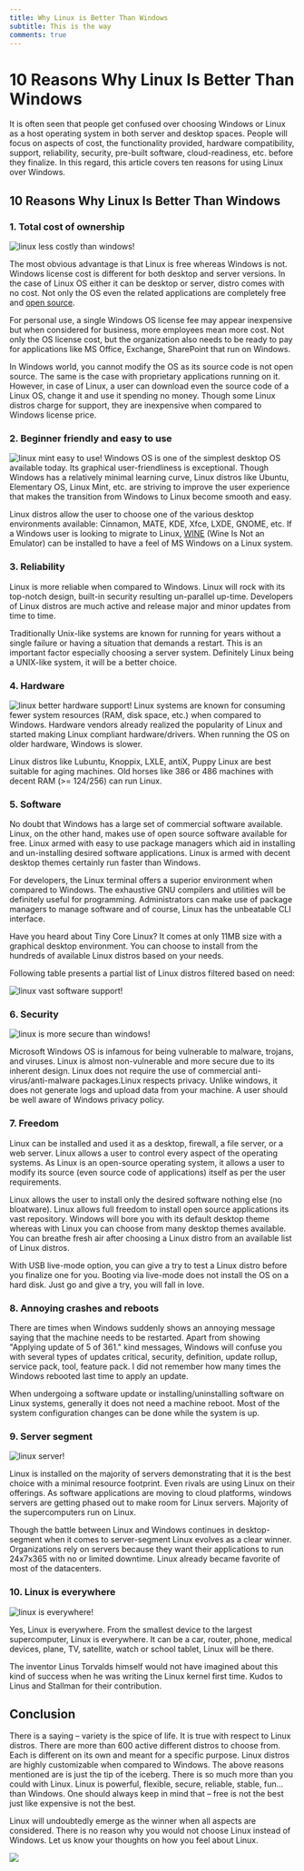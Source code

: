 ```yaml
---
title: Why Linux is Better Than Windows
subtitle: This is the way
comments: true
---
```



# 10 Reasons Why Linux Is Better Than Windows

​It is often seen that people get confused over choosing Windows or Linux as a host operating system in both server and desktop spaces. People will focus on aspects of cost, the functionality provided, hardware compatibility, support, reliability, security, pre-built software, cloud-readiness, etc. before they finalize. In this regard, this article covers ten reasons for using Linux over Windows.  

## 10 Reasons Why Linux Is Better Than Windows

### 1\. Total cost of ownership

![linux less costly than windows][1]!

The most obvious advantage is that Linux is free whereas Windows is not.  Windows license cost is different for both desktop and server versions.  In the case of Linux OS either it can be desktop or server, distro comes with no cost.  Not only the OS even the related applications are completely free and [open source][2].

For personal use, a single Windows OS license fee may appear inexpensive but when considered for business, more employees mean more cost.  Not only the OS license cost, but the organization also needs to be ready to pay for applications like MS Office, Exchange, SharePoint that run on Windows.

In Windows world, you cannot modify the OS as its source code is not open source. The same is the case with proprietary applications running on it. However, in case of Linux, a user can download even the source code of a Linux OS, change it and use it spending no money.  Though some Linux distros charge for support, they are inexpensive when compared to Windows license price.  

### 2\. Beginner friendly and easy to use

![linux mint easy to use][3]!
Windows OS is one of the simplest desktop OS available today.  Its graphical user-friendliness is exceptional. Though Windows has a relatively minimal learning curve, Linux distros like Ubuntu, Elementary OS, Linux Mint, etc. are striving to improve the user experience that makes the transition from Windows to Linux become smooth and easy.

Linux distros allow the user to choose one of the various desktop environments available: Cinnamon, MATE, KDE, Xfce, LXDE, GNOME, etc. If a Windows user is looking to migrate to Linux, [WINE][4] (Wine Is Not an Emulator) can be installed to have a feel of MS Windows on a Linux system.  

### 3\. Reliability

Linux is more reliable when compared to Windows. Linux will rock with its top-notch design, built-in security resulting un-parallel up-time.  Developers of Linux distros are much active and release major and minor updates from time to time.  

Traditionally Unix-like systems are known for running for years without a single failure or having a situation that demands a restart. This is an important factor especially choosing a server system.  Definitely Linux being a UNIX-like system, it will be a better choice.  

### 4\. Hardware

![linux better hardware support][5]!
Linux systems are known for consuming fewer system resources (RAM, disk space, etc.) when compared to Windows.  Hardware vendors already realized the popularity of Linux and started making Linux compliant hardware/drivers. When running the OS on older hardware, Windows is slower.

Linux distros like Lubuntu, Knoppix, LXLE, antiX, Puppy Linux are best suitable for aging machines.  Old horses like 386 or 486 machines with decent RAM (>= 124/256) can run Linux.  

### 5\. Software

No doubt that Windows has a large set of commercial software available.  Linux, on the other hand, makes use of open source software available for free.  Linux armed with easy to use package managers which aid in installing and un-installing desired software applications. Linux is armed with decent desktop themes certainly run faster than Windows.

For developers, the Linux terminal offers a superior environment when compared to Windows.  The exhaustive GNU compilers and utilities will be definitely useful for programming. Administrators can make use of package managers to manage software and of course, Linux has the unbeatable CLI interface.

Have you heard about Tiny Core Linux? It comes at only 11MB size with a graphical desktop environment.  You can choose to install from the hundreds of available Linux distros based on your needs.  

Following table presents a partial list of Linux distros filtered based on need:

![linux vast software support][6]!
### 6\. Security

![linux is more secure than windows][7]!

Microsoft Windows OS is infamous for being vulnerable to malware, trojans, and viruses.  Linux is almost non-vulnerable and more secure due to its inherent design. Linux does not require the use of commercial anti-virus/anti-malware packages.Linux respects privacy. Unlike windows, it does not generate logs and upload data from your machine. A user should be well aware of Windows privacy policy.

### 7\. Freedom

Linux can be installed and used it as a desktop, firewall, a file server, or a web server.  Linux allows a user to control every aspect of the operating systems. As Linux is an open-source operating system, it allows a user to modify its source (even source code of applications) itself as per the user requirements.  

Linux allows the user to install only the desired software nothing else (no bloatware). Linux allows full freedom to install open source applications its vast repository. Windows will bore you with its default desktop theme whereas with Linux you can choose from many desktop themes available.​You can breathe fresh air after choosing a Linux distro from an available list of Linux distros.

With USB live-mode option, you can give a try to test a Linux distro before you finalize one for you.  Booting via live-mode does not install the OS on a hard disk. Just go and give a try, you will fall in love.

### 8\. Annoying crashes and reboots

There are times when Windows suddenly shows an annoying message saying that the machine needs to be restarted. Apart from showing "Applying update of 5 of 361." kind messages,  Windows will confuse you with several types of updates critical, security, definition, update rollup, service pack, tool, feature pack.  I did not remember how many times the Windows rebooted last time to apply an update.

When undergoing a software update or installing/uninstalling software on Linux systems, generally it does not need a machine reboot.  Most of the system configuration changes can be done while the system is up.

### 9\. Server segment

![linux server][8]!

Linux is installed on the majority of servers demonstrating that it is the best choice with a minimal resource footprint. Even rivals are using Linux on their offerings. As software applications are moving to cloud platforms, windows servers are getting phased out to make room for Linux servers. Majority of the supercomputers run on Linux.

Though the battle between Linux and Windows continues in desktop-segment when it comes to server-segment Linux evolves as a clear winner. Organizations rely on servers because they want their applications to run 24x7x365 with no or limited downtime. Linux already became favorite of most of the datacenters.

### 10\. Linux is everywhere

![linux is everywhere][9]!

Yes, Linux is everywhere. From the smallest device to the largest supercomputer, Linux is everywhere.  It can be a car, router, phone, medical devices, plane, TV, satellite, watch or school tablet, Linux will be there.

The inventor Linus Torvalds himself would not have imagined about this kind of success when he was writing the Linux kernel first time. Kudos to Linus and Stallman for their contribution.  

## Conclusion

​There is a saying – variety is the spice of life.  It is true with respect to Linux distros.  There are more than 600 active different distros to choose from. Each is different on its own and meant for a specific purpose. Linux distros are highly customizable when compared to Windows.  The above reasons mentioned are is just the tip of the iceberg. There is so much more than you could with Linux. Linux is powerful, flexible, secure, reliable, stable, fun… than Windows. One should always keep in mind that – free is not the best just like expensive is not the best.

Linux will undoubtedly emerge as the winner when all aspects are considered. There is no reason why you would not choose Linux instead of Windows.  Let us know your thoughts on how you feel about Linux.  

![][10]

[1]: http://www.linuxandubuntu.com/wp-content/uploads/2019/07/linux-less-costly-than-windows.jpg
[2]: http://www.linuxandubuntu.com/home/open-source-vs-closed-source
[3]: http://www.linuxandubuntu.com/wp-content/uploads/2019/07/linux-mint-easy-to-use.jpg
[4]: http://www.linuxandubuntu.com/home/how-to-install-wine-and-run-windows-apps-in-linux
[5]: http://www.linuxandubuntu.com/wp-content/uploads/2019/07/linux-better-hardware-support.jpg
[6]: http://www.linuxandubuntu.com/wp-content/uploads/2019/07/linux-vast-software-support.png
[7]: http://www.linuxandubuntu.com/wp-content/uploads/2019/07/linux-is-more-secure-than-windows.jpg
[8]: http://www.linuxandubuntu.com/wp-content/uploads/2019/07/linux-server.jpg
[9]: http://www.linuxandubuntu.com/wp-content/uploads/2019/07/linux-is-everywhere.jpg
[10]: http://www.linuxandubuntu.com/wp-content/uploads/2020/09/join-telegram-channel.png

  
